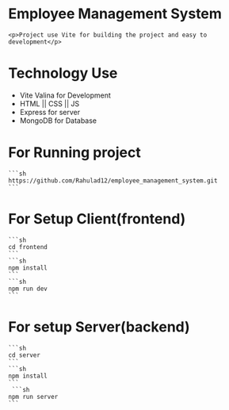 # Employee Management System
    <p>Project use Vite for building the project and easy to development</p>
# Technology Use
- Vite Valina for Development
- HTML || CSS || JS
- Express for server 
- MongoDB for Database

# For Running project
    ```sh
    https://github.com/Rahulad12/employee_management_system.git
    ```
# For Setup Client(frontend)
    ```sh
    cd frontend
    ```
    ```sh
    npm install 
    ```
    ```sh
    npm run dev
    ```
# For setup Server(backend)
    ```sh
    cd server
    ```
    ```sh
    npm install
    ```
     ```sh
    npm run server
    ```